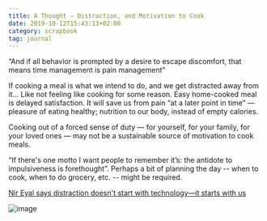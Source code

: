 ```yaml
---
title: A Thought — Distraction, and Motivation to Cook
date: 2019-10-12T15:43:13+02:00
category: scrapbook
tag: journal
---
```


“And if all behavior is prompted by a desire to escape discomfort, that means time management is pain management”

If cooking a meal is what we intend to do, and we get distracted away from it... Like not feeling like cooking for some reason.
Easy home-cooked meal is delayed satisfaction. It will save us from pain “at a later point in time” — pleasure of eating healthy; nutrition to our body, instead of empty calories. 

Cooking out of a forced sense of duty — for yourself, for your family, for your loved ones — may not be a sustainable source of motivation to cook meals. 

“If there's one motto I want people to remember it’s: the antidote to impulsiveness is forethought”.
Perhaps a bit of planning the day -- when to cook, when to do grocery, etc. -- might be required.

[Nir Eyal says distraction doesn't start with technology—it starts with us](https://blog.dropbox.com/topics/work-culture/distraction-starts-with-us)

![image](https://aem.dropbox.com/cms/content/dam/dropbox/blog/files/2019/09/Eyal_Final.jpg)